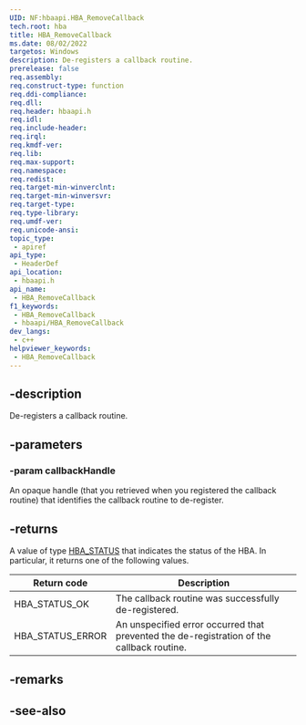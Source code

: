 ```yaml
---
UID: NF:hbaapi.HBA_RemoveCallback
tech.root: hba
title: HBA_RemoveCallback
ms.date: 08/02/2022
targetos: Windows
description: De-registers a callback routine.
prerelease: false
req.assembly: 
req.construct-type: function
req.ddi-compliance: 
req.dll: 
req.header: hbaapi.h
req.idl: 
req.include-header: 
req.irql: 
req.kmdf-ver: 
req.lib: 
req.max-support: 
req.namespace: 
req.redist: 
req.target-min-winverclnt: 
req.target-min-winversvr: 
req.target-type: 
req.type-library: 
req.umdf-ver: 
req.unicode-ansi: 
topic_type:
 - apiref
api_type:
 - HeaderDef
api_location:
 - hbaapi.h
api_name:
 - HBA_RemoveCallback
f1_keywords:
 - HBA_RemoveCallback
 - hbaapi/HBA_RemoveCallback
dev_langs:
 - c++
helpviewer_keywords:
 - HBA_RemoveCallback
---
```


## -description

De-registers a callback routine.

## -parameters

### -param callbackHandle

An opaque handle (that you retrieved when you registered the callback routine) that identifies the callback routine to de-register.

## -returns

A value of type [HBA_STATUS](/windows-hardware/drivers/storage/hba-status) that indicates the status of the HBA. In particular, it returns one of the following values.

|Return code|Description|
|-|-|
|HBA_STATUS_OK|The callback routine was successfully de-registered.|
|HBA_STATUS_ERROR|An unspecified error occurred that prevented the de-registration of the callback routine.|

## -remarks

## -see-also
